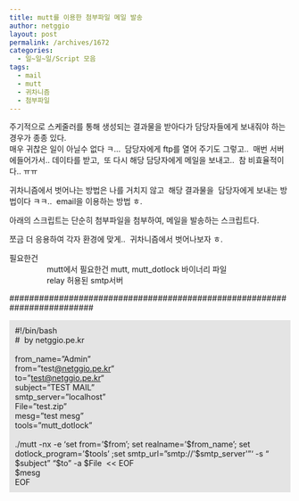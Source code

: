 ```yaml
---
title: mutt를 이용한 첨부파일 메일 발송
author: netggio
layout: post
permalink: /archives/1672
categories:
  - 일~일~일/Script 모음
tags:
  - mail
  - mutt
  - 귀차니즘
  - 첨부파일
---
```

  
주기적으로 스케줄러를 통해 생성되는 결과물을 받아다가 담당자들에게 보내줘야 하는  
경우가 종종 있다.   
매우 귀찮은 일이 아닐수 없다 ㅋ&#8230;&nbsp; 담당자에게 ftp를 열어 주기도 그렇고.. &nbsp;매번 서버에들어가서.. 데이타를 받고,&nbsp; 또 다시 해당 담당자에게 메일을 보내고..&nbsp; 참 비효율적이다.. ㅠㅠ  
  
귀차니즘에서 벗어나는 방법은 나를 거치지 않고&nbsp; 해당 결과물을&nbsp; 담당자에게 보내는 방법이다 ㅋㅋ..&nbsp; email을 이용하는 방법 ㅎ.  
  
아래의 스크립트는 단순히 첨부파일을 첨부하여, 메일을 발송하는 스크립트다.  
  
쪼금 더 응용하여 각자 환경에 맞게..&nbsp; 귀차니즘에서 벗어나보자 ㅎ.  
  
  
필요한건  
&nbsp; &nbsp; &nbsp; &nbsp; &nbsp; &nbsp; &nbsp; &nbsp;&nbsp; mutt에서 필요한건 mutt, mutt_dotlock 바이너리 파일  
&nbsp; &nbsp; &nbsp; &nbsp; &nbsp; &nbsp; &nbsp; &nbsp;&nbsp; relay 허용된 smtp서버   
  
  
#########################################################################  
  


  


<DIV style="PADDING-BOTTOM: 10px; BACKGROUND-COLOR: #e4e4e4; PADDING-LEFT: 10px; PADDING-RIGHT: 10px; PADDING-TOP: 10px">
  #!/bin/bash<BR />#&nbsp; by netggio.pe.kr<BR /><BR />from_name=&#8221;Admin&#8221;<BR />from=&#8221;test<A href="mailto:test@netggio.pe.kr">@netggio.pe.kr</A>&#8220;<BR />to=&#8221;<A href="mailto:test@netggio.pe.kr">test@netggio.pe.kr</A>&#8220;<BR />subject=&#8221;TEST MAIL&#8221;<BR />smtp_server=&#8221;localhost&#8221;<BR />File=&#8221;test.zip&#8221;<BR />mesg=&#8221;test mesg&#8221;<BR />tools=&#8221;mutt_dotlock&#8221;&nbsp; <BR /><BR />./mutt -nx -e &#8216;set from=&#8217;$from&#8217;; set realname=&#8217;$from_name&#8217;; set dotlock_program=&#8217;$tools&#8217; ;set smtp_url=&#8221;smtp://&#8217;$smtp_server'&#8221;&#8216; -s &#8220;<BR />$subject&#8221; &#8220;$to&#8221; -a $File &nbsp;<< EOF<BR />$mesg<BR />EOF
</DIV>